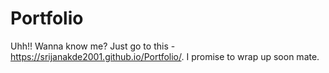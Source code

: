 # Portfolio
Uhh!! Wanna know me? Just go to this - https://srijanakde2001.github.io/Portfolio/. I promise to wrap up soon mate.
